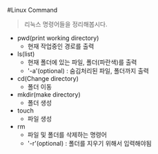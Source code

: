 #Linux Command
>리눅스 명령어들을 정리해봅시다.

- pwd(print working directory)
    - 현재 작업중인 경로를 출력
- ls(list)
    - 현재 폴더에 있는 파일, 폴더(파란색)를 출력
    - '-a'(optional) : 숨김처리된 파일, 폴더까지 출력 
- cd(Change directory)
    - 폴더 이동
- mkdir(make directory)
    - 폴더 생성
- touch
    - 파일 생성
- rm
    - 파일 및 폴더를 삭제하는 명령어
    - '-r'(optional) : 폴더를 지우기 위해서 입력해야됨